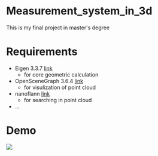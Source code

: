 # Measurement_system_in_3d
This is my final project in master's degree

# Requirements
- Eigen 3.3.7 [link](http://eigen.tuxfamily.org/index.php?title=Main_Page)
  - for core geometric calculation
- OpenSceneGraph 3.6.4 [link](http://www.openscenegraph.org/)
  - for visulization of point cloud
- nanoflann [link](https://github.com/jlblancoc/nanoflann)
  - for searching in point cloud
- ...


# Demo
![](./demo/demo.gif)